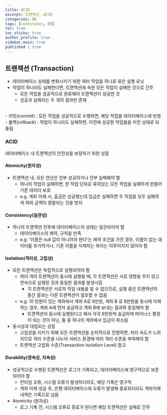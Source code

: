 ```yaml
---
title: ACID
excerpt: 트랜잭션, ACID
categories: DB
tags: [codestates, DB]
toc: true
toc_sticky: true
author_profile: true
sidebar_main: true
published : true
---
```



## 트랜잭션 (Transaction)
- 데이터베이스 상태를 변화시키기 위한 여러 작업을 하나로 묶은 실행 유닛
- 작업이 하나라도 실패한다면, 트랜잭션에 속한 모든 작업이 실패한 것으로 간주
  - 모든 작업을 성공적으로 완료해야 트랜잭션이 성공한 것 
  - 성공과 실패라는 두 개의 결과만 존재
<br>
- 커밋(commit) : 모든 작업을 성공적으로 수행하면, 해당 작업을 데이터베이스에 반영
- 롤백(rollback) : 작업이 하나라도 실패하면, 이전에 성공한 작업들을 이전 상태로 되돌림

### ACID
데이터베이스 내 트랜잭션의 안전성을 보장하기 위한 성질

#### Atomicity(원자성)
- 트랜잭션 내, 모든 연산은 전부 성공하거나 전부 실패해야 함
  - 하나의 작업이 실패하면, 한 작업 단위로 묶여있는 모든 작업을 실패하게 만들어 기존 데이터 보호
  - e.g. 계좌 이체 시, 출금은 성공했는데 입금은 실패하면 두 작업을 모두 실패하게 하여 금액이 증발되는 것을 방지

#### Consistency(일관성)
- 하나의 트랜잭션 전후에 데이터베이스의 상태는 일관되어야 함 
  - 데이터베이스의 제약, 규칙을 만족
  - e.g. '이름은 null 값이 아니어야 한다'는 제약 조건을 가진 경우, 이름이 없는 데이터를 추가하거나, 기존 이름을 삭제하는 쿼리는 이루어지지 않아야 함

#### Isolation(격리성, 고립성)
- 모든 트랜잭션은 독립적으로 실행되어야 함
  - 여러 개의 트랜잭션이 동시에 실행될 때, 각 트랜잭션은 서로 영향을 주지 않고 연속으로 실행된 것과 동일한 결과를 발생시킴
    - 각 트랜잭션은 서로의 작업 내용을 알 수 없으므로, 실행 중인 트랜잭션의 중간 결과는 다른 트랜잭션이 참조할 수 없음
  - e.g. 10 만원이 있는 계좌에서 계좌 A로 6만원, 계좌 B 로 6만원을 동시에 이체하는 경우, 계좌 A에 먼저 송금하고 계좌 B에 보내는 결과와 동일해야 함
    - 트랜잭션이 동시에 실행된다고 해서 각각 6만원씩 송금하여 마이너스 통장이 되는 것이 아닌, 둘 중 하나의 계좌에서 입금이 취소됨
- 동시성과 대립되는 성질
  - 고립성을 지키기 위해 모든 트랜잭션을 순차적으로 진행하면, 처리 속도가 느려지므로 격리 수준을 나누어 서비스 환경에 따라 격리 수준을 부여해야 함
  - 트랜잭션 고립화 수준(Transaction Isolation Level) 참고
  
#### Durability(영속성, 지속성)
- 성공적으로 수행된 트랜잭션은 로그가 기록되고, 데이터베이스에 영구적으로 보존되어야 함
  - 런타임 오류, 시스템 오류가 발생하더라도, 해당 기록은 영구적
  - 계좌 이체 성공 후, 은행 데이터베이스에 오류가 발생해 종료되더라도 계좌이체 내역은 기록으로 남음
- Atomicity (원자성)
  - 로그 기록 전, 시스템 오류로 종료가 된다면 해당 트랜잭션은 실패로 간주





